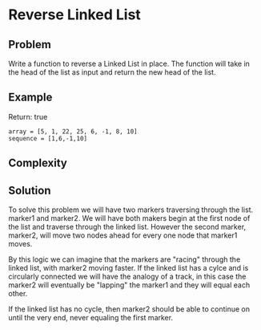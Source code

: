 # Reverse Linked List

## Problem

Write a function to reverse a Linked List in place. The function will take in the head of the list as input and return the new head of the list.

## Example

Return: true
```
array = [5, 1, 22, 25, 6, -1, 8, 10]
sequence = [1,6,-1,10] 
```

## Complexity


## Solution

To solve this problem we will have two markers traversing through the list. marker1 and marker2. We will have both makers begin at the first node of the list and traverse through the linked list. However the second marker, marker2, will move two nodes ahead for every one node that marker1 moves.

By this logic we can imagine that the markers are "racing" through the linked list, with marker2 moving faster. If the linked list has a cylce and is circularly connected we will have the analogy of a track, in this case the marker2 will eventually be "lapping" the marker1 and they will equal each other.

If the linked list has no cycle, then marker2 should be able to continue on until the very end, never equaling the first marker.